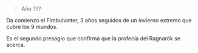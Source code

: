 > Año ???

Da comienzo el Fimbulvinter, 3 años seguidos de un invierno extremo que cubre los 9 mundos.

Es el segundo presagio que confirma que la profecía del Ragnarök se acerca.